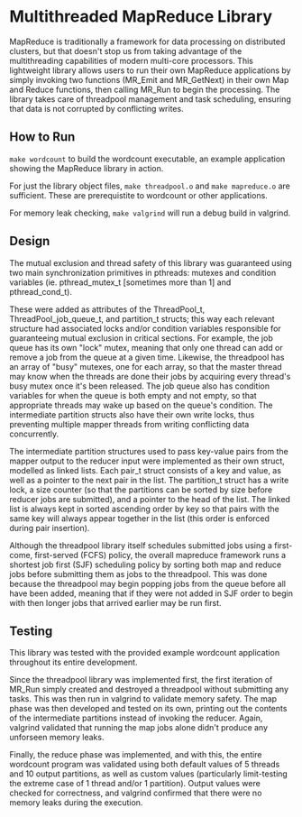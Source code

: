 # Multithreaded MapReduce Library

MapReduce is traditionally a framework for data processing on distributed
clusters, but that doesn't stop us from taking advantage of the multithreading
capabilities of modern multi-core processors. This lightweight library allows
users to run their own MapReduce applications by simply invoking two functions
(MR_Emit and MR_GetNext) in their own Map and Reduce functions, then calling
MR_Run to begin the processing. The library takes care of threadpool management
and task scheduling, ensuring that data is not corrupted by conflicting writes.


## How to Run

`make wordcount` to build the wordcount executable, an example application
showing the MapReduce library in action.

For just the library object files, `make threadpool.o` and `make mapreduce.o`
are sufficient. These are prerequistite to wordcount or other applications.

For memory leak checking, `make valgrind` will run a debug build in valgrind.


## Design

The mutual exclusion and thread safety of this library was guaranteed using two
main synchronization primitives in pthreads: mutexes and condition variables
(ie. pthread_mutex_t [sometimes more than 1] and pthread_cond_t).

These were added as attributes of the ThreadPool_t, ThreadPool_job_queue_t, and
partition_t structs; this way each relevant structure had associated locks
and/or condition variables responsible for guaranteeing mutual exclusion in
critical sections. For example, the job queue has its own "lock" mutex, meaning
that only one thread can add or remove a job from the queue at a given time.
Likewise, the threadpool has an array of "busy" mutexes, one for each array,
so that the master thread may know when the threads are done their jobs by
acquiring every thread's busy mutex once it's been released. The job queue
also has condition variables for when the queue is both empty and not empty,
so that appropriate threads may wake up based on the queue's condition.
The intermediate partition structs also have their own write locks, thus
preventing multiple mapper threads from writing conflicting data concurrently.

The intermediate partition structures used to pass key-value pairs from the
mapper output to the reducer input were implemented as their own struct,
modelled as linked lists. Each pair_t struct consists of a key and value,
as well as a pointer to the next pair in the list. The partition_t struct has
a write lock, a size counter (so that the partitions can be sorted by size
before reducer jobs are submitted), and a pointer to the head of the list.
The linked list is always kept in sorted ascending order by key so that
pairs with the same key will always appear together in the list (this order
is enforced during pair insertion).

Although the threadpool library itself schedules submitted jobs using a
first-come, first-served (FCFS) policy, the overall mapreduce framework runs
a shortest job first (SJF) scheduling policy by sorting both map and reduce
jobs before submitting them as jobs to the threadpool. This was done because
the threadpool may begin popping jobs from the queue before all have been
added, meaning that if they were not added in SJF order to begin with then 
longer jobs that arrived earlier may be run first.


## Testing

This library was tested with the provided example wordcount application
throughout its entire development.

Since the threadpool library was implemented first, the first iteration of
MR_Run simply created and destroyed a threadpool without submitting any tasks.
This was then run in valgrind to validate memory safety. The map phase was then
developed and tested on its own, printing out the contents of the intermediate
partitions instead of invoking the reducer. Again, valgrind validated that
running the map jobs alone didn't produce any unforseen memory leaks.

Finally, the reduce phase was implemented, and with this, the entire
wordcount program was validated using both default values of 5 threads and
10 output partitions, as well as custom values (particularly limit-testing
the extreme case of 1 thread and/or 1 partition). Output values were
checked for correctness, and valgrind confirmed that there were no memory
leaks during the execution.
